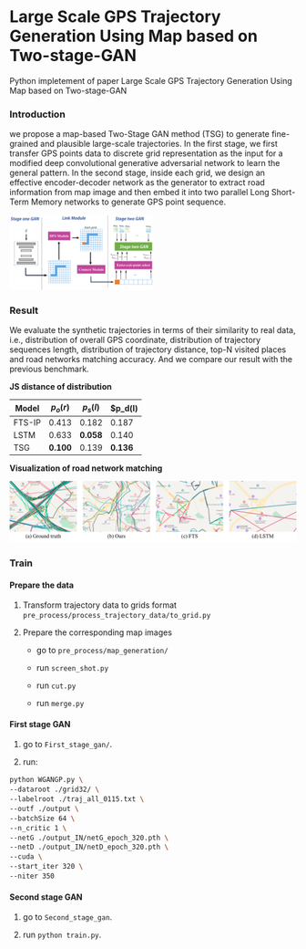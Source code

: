 # Large Scale GPS Trajectory Generation Using Map based on Two-stage-GAN

Python impletement of paper Large Scale GPS Trajectory Generation Using Map based on Two-stage-GAN

### Introduction

we propose a map-based Two-Stage GAN method (TSG) to generate fine-grained and plausible large-scale trajectories. In the first stage, we first transfer GPS points data to discrete grid representation as the input for a modified deep convolutional generative adversarial network to learn the general pattern. In the second stage, inside each grid, we design an effective encoder-decoder network as the generator to extract road information from map image and then embed it into two parallel Long Short-Term Memory networks to generate GPS point sequence.

<img src = "https://github.com/XingruiWang/Two-Stage-Gan-in-trajectory-generation/blob/main/Figure/pipeline.png?raw=1" style="width: 50%;"/>

### Result

We evaluate the synthetic trajectories in terms of their similarity to real data, i.e., distribution of overall GPS coordinate, distribution of trajectory sequences length, distribution of trajectory distance, top-N visited places and road networks matching accuracy. And we compare our result with the previous benchmark.

**JS distance of distribution**

| Model | $p_o(r)$ | $p_s(l)$ | $p_d(l) |
| ---- | ---- | ---- | ---- |
| FTS-IP | 0.413 | 0.182| 0.187|
| LSTM | 0.633 | **0.058** | 0.140|
| TSG | **0.100** | 0.139 | **0.136**|

**Visualization of road network matching**

<img src = "https://github.com/XingruiWang/Two-Stage-Gan-in-trajectory-generation/blob/main/Figure/road_match.png?raw=1"/>

### Train

#### Prepare the data

1. Transform trajectory data to grids format `pre_process/process_trajectory_data/to_grid.py` 

2. Prepare the corresponding map images 

   - go to `pre_process/map_generation/`

   - run `screen_shot.py`
   
   - run `cut.py`
   
   - run `merge.py`

#### First stage GAN

1. go to `First_stage_gan/`.

2. run: 

```sh
python WGANGP.py \
--dataroot ./grid32/ \
--labelroot ./traj_all_0115.txt \
--outf ./output \
--batchSize 64 \
--n_critic 1 \
--netG ./output_IN/netG_epoch_320.pth \
--netD ./output_IN/netD_epoch_320.pth \
--cuda \
--start_iter 320 \
--niter 350
```

#### Second stage GAN

1. go to `Second_stage_gan`.

2. run `python train.py`.





